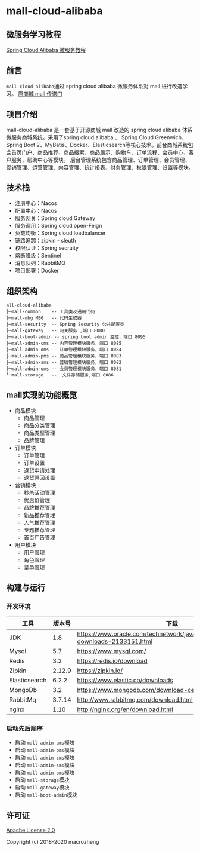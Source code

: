 # mall-cloud-alibaba

## 微服务学习教程

[Spring Cloud Alibaba 微服务教程](https://github.com/mtcarpenter/spring-cloud-learning)

## 前言
`mall-cloud-alibaba`通过 spring cloud alibaba 微服务体系对 mall 进行改造学习。  [原商城 mall 传送门](https://github.com/macrozheng/mall)

## 项目介绍

mall-cloud-alibaba 是一套基于开源商城 mall 改造的 spring cloud alibaba 体系微服务商城系统。采用了spring cloud alibaba 、 Spring Cloud Greenwich、Spring Boot 2、MyBatis、Docker、Elasticsearch等核心技术。前台商城系统包含首页门户、商品推荐、商品搜索、商品展示、购物车、订单流程、会员中心、客户服务、帮助中心等模块。 后台管理系统包含商品管理、订单管理、会员管理、促销管理、运营管理、内容管理、统计报表、财务管理、权限管理、设置等模块。

## 技术栈

- 注册中心：Nacos
- 配置中心：Nacos
- 服务网关：Spring cloud Gateway
- 服务调用：Spring cloud open-Feign
- 负载均衡：Spring cloud loadbalancer
- 链路追踪：zipkin - sleuth
- 权限认证：Spring secruity 
- 熔断降级：Sentinel
- 消息队列：RabbitMQ 
- 项目部署：Docker

## 组织架构

```
all-cloud-alibaba
├─mall-common    -- 工具类及通用代码
├─mall-mbg MBG   -- 代码生成器
├─mall-security  -- Spring Security 公共配置类
├─mall-gateway   -- 网关服务 ,端口 8080 
├─mall-boot-admin -- spring boot admin 监控，端口 8095
├─mall-admin-cms -- 内容管理模块服务，端口 8085
├─mall-admin-oms -- 订单管理模块服务，端口 8084      
├─mall-admin-pms -- 商品管理模块服务，端口 8083
├─mall-admin-sms -- 营销管理模块服务，端口 8082
├─mall-admin-ums -- 会员管理模块服务，端口 8081
└─mall-storage   --  文件存储服务,端口 8086
```

## mall实现的功能概览
- 商品模块  
    - 商品管理
    - 商品分类管理
    - 商品类型管理
    - 品牌管理
- 订单模块
    - 订单管理
    - 订单设置
    - 退货申请处理
    - 退货原因设置
- 营销模块
    - 秒杀活动管理
    - 优惠价管理
    - 品牌推荐管理
    - 新品推荐管理
    - 人气推荐管理
    - 专题推荐管理
    - 首页广告管理
- 用户模块
    - 用户管理
    - 角色管理
    - 菜单管理

## 构建与运行

### 开发环境

| 工具          | 版本号 | 下载                                                         |
| ------------- | ------ | ------------------------------------------------------------ |
| JDK           | 1.8    | https://www.oracle.com/technetwork/java/javase/downloads/jdk8-downloads-2133151.html |
| Mysql         | 5.7    | https://www.mysql.com/                                       |
| Redis         | 3.2    | https://redis.io/download                                    |
| Zipkin        | 2.12.9 | https://zipkin.io/ |
| Elasticsearch | 6.2.2  | https://www.elastic.co/downloads                             |
| MongoDb       | 3.2    | https://www.mongodb.com/download-center                      |
| RabbitMq      | 3.7.14 | http://www.rabbitmq.com/download.html                        |
| nginx         | 1.10   | http://nginx.org/en/download.html                            |


###  启动先后顺序

- 启动 `mall-admin-ums`模块
- 启动 `mall-admin-pms`模块
- 启动 `mall-admin-cms`模块
- 启动 `mall-admin-sms`模块
- 启动 `mall-admin-oms`模块
- 启动 `mall-storage`模块
- 启动 `mall-gateway`模块
- 启动 `mall-boot-admin`模块


## 许可证

[Apache License 2.0](https://github.com/mtcarpenter/mall-cloud-alibaba/blob/master/LICENSE)

Copyright (c) 2018-2020 macrozheng

